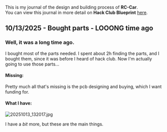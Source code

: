 <!--
  ===================    !!READ THIS NOTICE!!   ====================
  DO NOT edit this file manually. Your changes WILL BE OVERWRITTEN!
  This journal is auto generated and updated by Hack Club Blueprint.
  To edit this file, please edit your journal entries on Blueprint.
  ==================================================================
-->

This is my journal of the design and building process of **RC-Car**.  
You can view this journal in more detail on **Hack Club Blueprint** [here](https://blueprint.hackclub.com/projects/448).


## 10/13/2025 - Bought parts - LOOONG time ago  

### Well, it was a long time ago.
I bought most of the parts needed. I spent about 2h finding the parts, and I bought them, since it was before I heard of hack club. Now I'm actually going to use those parts...

#### Missing:
Pretty much all that's missing is the pcb designing and buying, which I want funding for.

#### What I have:

![20251013_132017.jpg](https://blueprint.hackclub.com/user-attachments/blobs/proxy/eyJfcmFpbHMiOnsiZGF0YSI6MTk3MSwicHVyIjoiYmxvYl9pZCJ9fQ==--5ce37bab70293bced39142140fc6e904fe400a3c/20251013_132017.jpg)

I have a _bit_ more, but these are the main things.  

